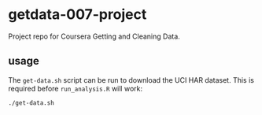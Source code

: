 # getdata-007-project

Project repo for Coursera Getting and Cleaning Data.

## usage

The `get-data.sh` script can be run to download the UCI HAR dataset. This is required before `run_analysis.R` will work:

```bash
./get-data.sh
```
